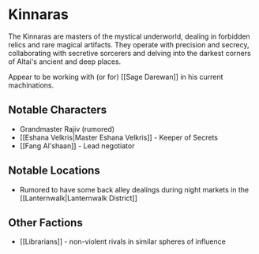 # Kinnaras

The Kinnaras are masters of the mystical underworld, dealing in forbidden relics and rare magical artifacts. They operate with precision and secrecy, collaborating with secretive sorcerers and delving into the darkest corners of Altai's ancient and deep places.

Appear to be working with (or for) [[Sage Darewan]] in his current machinations.
## Notable Characters

- Grandmaster Rajiv (rumored)
- [[Eshana Velkris|Master Eshana Velkris]] - Keeper of Secrets
- [[Fang Al'shaan]] - Lead negotiator

## Notable Locations

- Rumored to have some back alley dealings during night markets in the [[Lanternwalk|Lanternwalk District]]

## Other Factions

- [[Librarians]] - non-violent rivals in similar spheres of influence